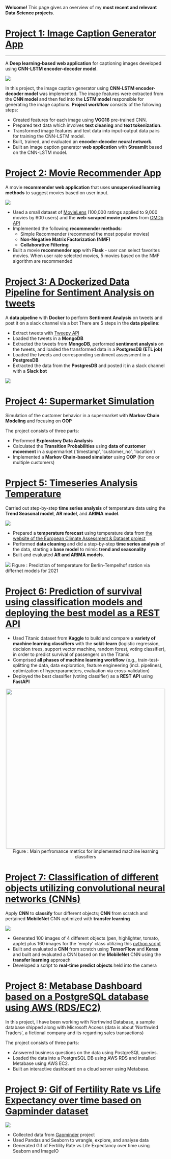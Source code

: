**Welcome!** This page gives an overview of my **most recent and relevant Data Science projects**.

# [Project 1: Image Caption Generator App](https://github.com/miladbehrooz/Image_Caption_Generator) 
----
A **Deep learning-based** **web application** for captioning images developed using **CNN-LSTM encoder-decoder model**.

![](images/img-cap-demo.gif)

In this project, the image caption generator using **CNN-LSTM encoder-decoder model** was implemented. The image features were extracted from the **CNN model** and then fed into the **LSTM model** responsible for generating the image captions. **Project workflow** consists of the following steps:

- Created features for each image using **VGG16** pre-trained CNN.
- Prepared text data which involves **text cleaning** and **text tokenization**.
- Transformed image features and text data into input-output data pairs for training the CNN-LSTM model.
- Built, trained, and evaluated an **encoder-decoder neural network**.
- Built an image caption generator **web application** with **Streamlit** based on the CNN-LSTM model.

# [Project 2: Movie Recommender App](https://github.com/miladbehrooz/Movie_Recommender)
A movie **recommender web application** that uses **unsupervised learning methods** to suggest movies based on user input.

![](images/movie-rec-demo.gif)
- Used a small dataset of [MovieLens](https://grouplens.org/datasets/movielens/) (100,000 ratings applied to 9,000 movies by 600 users) and the **web-scraped movie posters** from [OMDb API](http://www.omdbapi.com/)
- Implemented the following **recommender methods**:
  - Simple Recommender (recommend the most popular movies)
  - **Non-Negative Matrix Factorization (NMF)**
  - **Collaborative Filtering**
- Built a movie **recommender app** with **Flask** - user can select favorites movies. When user rate selected movies, 5 movies based on the NMF algorithm  are recommended 

# [Project 3: A Dockerized Data Pipeline for Sentiment Analysis on tweets](https://github.com/miladbehrooz/Dockerized_Data_Pipeline)
A **data pipeline** with **Docker** to perform **Sentiment Analysis** on tweets and post it on a slack channel via a bot
There are 5 steps in the **data pipeline**:
- Extract tweets with [Tweepy API](https://docs.tweepy.org/en/stable/index.html) 
- Loaded the tweets in a **MongoDB**
- Extracted the tweets from **MongoDB**, performed **sentiment analysis** on the tweets, and loaded the transformed data in a **PostgresDB** **(ETL job)**
- Loaded the tweets and corresponding sentiment assessment in a **PostgresDB**
- Extracted the data from the **PostgresDB** and posted it in a slack channel with a **Slack bot**

![](images/docker-workflow.jpg)

# [Project 4: Supermarket Simulation](https://github.com/miladbehrooz/Supermarket_Simulation)
Simulation of the customer behavior in a supermarket with **Markov Chain Modeling** and focusing on **OOP**

The project consists of three parts:
- Performed **Exploratory Data Analysis**
- Calculated the **Transition Probabilities** using **data of customer movement** in a supermarket ('timestamp', 'customer_no', 'location')
- Implemented a **Markov Chain-based simulator** using **OOP** (for one or multiple customers)

# [Prpject 5: Timeseries Analysis Temperature](https://github.com/miladbehrooz/Timeseries_Analysis_Temperature)
Carried out step-by-step **time series analysis** of temperature data using the **Trend Seasonal model**, **AR model**, and **ARIMA model**.

![](images/temp.gif)

- Prepared a **temperature forecast** using temperature data from [the website of the European Climate Assessment & Dataset project](https://www.ecad.eu/)
- Performed **data cleaning** and did a step-by-step **time series analysis** of the data, starting a **base model** to mimic **trend and seasonality**
- Built and evaluated  **AR and ARIMA models**.

![](images/prediction_2021.png)
Figure : Prediction of temperature for Berlin-Tempelhof station via differnet models for 2021

# [Project 6: Prediction of survival using classification models and deploying the best model as a REST API](https://github.com/miladbehrooz/Classification_Titanic_Data)

- Used Titanic dataset from **Kaggle** to build and compare a **variety of machine learning classifiers** with the **sckit-learn** (logistic regression, decision trees, support vector machine, random forest, voting classifier), in order to predict survival of passengers on the Titanic
- Comprised **all phases of machine learning workflow** (e.g., train-test-splitting the data, data exploration, feature engineering (incl. pipelines), optimization of hyperparameters, evaluation via cross-validation)
- Deployed the best classifier (voting classifier) as a **REST API** using **FastAPI**
 <center>
 <img src="./images/classification-titanic.png" height="500" /><br>
 Figure : Main perfromance metrics for implemented machine learning classifiers
 </center>

# [Project 7: Classification of different objects utilizing convolutional neural networks (CNNs)](https://github.com/miladbehrooz/CNN_Object_Classifier)
Apply **CNN** to **classify** four different objects; **CNN** from scratch and pertained **MobileNet** CNN optimized with **transfer learning**

![](images/object-classifier.png)

- Generated  100 images of 4 different objects (pen, highlighter, tomato, apple) plus 160 images for the 'empty' class utilizing this [python script](https://github.com/bonartm/imageclassifier)
- Built and evaluated a **CNN** from scratch using **TensorFlow** and **Keras** and built and evaluated a CNN based on the **MobileNet** CNN using the **transfer learning** approach
- Developed a script to **real-time predict objects** held into the camera



# [Project 8: Metabase Dashboard based on a PostgreSQL database using AWS (RDS/EC2)](https://github.com/miladbehrooz/PSQL_Dashboard_AWS)
In this project, I have been working with Northwind Database, a sample database shipped along with Microsoft Access (data is about 'Northwind Traders', a fictional company and its regarding sales transactions)

The project consists of three parts:

- Answered business questions on the data using PostgreSQL queries.
- Loaded the data into a PostgreSQL DB using AWS RDS and installed Metabase using AWS EC2.
- Built an interactive dashboard on a cloud server using Metabase.

# [Project 9: Gif of Fertility Rate vs Life Expectancy over time based on Gapminder dataset](https://github.com/miladbehrooz/Gapminder_Data_Analysis)
![](images/animation.gif)
- Collected data from [Gapminder](https://www.gapminder.org/data/) project
- Used Pandas and Seaborn to wrangle, explore, and analyse data
- Generated Gif of Fertility Rate vs Life Expectancy over time using Seaborn and ImageIO


